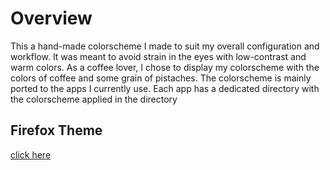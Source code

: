 # Overview
This a hand-made colorscheme I made to suit my overall configuration and workflow. It was meant to avoid strain in the eyes with low-contrast and warm colors. As a coffee lover, I chose to display my colorscheme with the colors of coffee and some grain of pistaches. 
The colorscheme is mainly ported to the apps I currently use. Each app has a dedicated directory with the colorscheme applied in the directory

## Firefox Theme 
[click here](https://color.firefox.com/?theme=XQAAAAIWAQAAAAAAAABBKYhm849SCia2CaaEGccwS-xMDPr4kGajxGud7eRdyLqgtMwxDCSk3Dph9vCTiSKjGpeTLFbn_7bOqvkyVCmP9gmS3kB24rDzUBGEsCizDb72bhgLn_eKzBDgDmTcUkFGqtrKnZv1C1a3XyNI-6SfOpd966pqJELEkuKGjToPDSOt_2WHGgmN1UrYawcBl-V48EBb2kEWacBfXhXWclF-IpLzpiB49BkLIsQ4Etb__0EYgAA)
